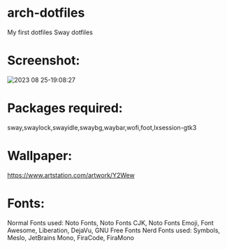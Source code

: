 # arch-dotfiles
My first dotfiles
Sway dotfiles
# Screenshot:
![2023 08 25-19:08:27](https://github.com/Criptonix100/arch-dotfiles/assets/111531295/1e72f350-589a-41fc-91d0-91bac92883b9)

# Packages required:
sway,swaylock,swayidle,swaybg,waybar,wofi,foot,lxsession-gtk3
# Wallpaper:
https://www.artstation.com/artwork/Y2Wew
# Fonts:
Normal Fonts used: Noto Fonts, Noto Fonts CJK, Noto Fonts Emoji, Font Awesome, Liberation, DejaVu, GNU Free Fonts
Nerd Fonts used: Symbols, Meslo, JetBrains Mono, FiraCode, FiraMono
